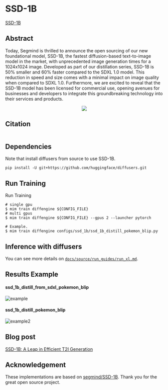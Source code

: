 # SSD-1B

[SSD-1B](https://blog.segmind.com/introducing-segmind-ssd-1b/)

## Abstract

Today, Segmind is thrilled to announce the open sourcing of our new foundational model, SSD-1B, the fastest diffusion-based text-to-image model in the market, with unprecedented image generation times for a 1024x1024 image. Developed as part of our distillation series, SSD-1B is 50% smaller and 60% faster compared to the SDXL 1.0 model. This reduction in speed and size comes with a minimal impact on image quality when compared to SDXL 1.0. Furthermore, we are excited to reveal that the SSD-1B model has been licensed for commercial use, opening avenues for businesses and developers to integrate this groundbreaking technology into their services and products.

<div align=center>
<img src="https://github.com/okotaku/diffengine/assets/24734142/5c5a0e65-d06d-43a0-873d-f804e1900428"/>
</div>

## Citation

```
```

## Dependencies

Note that install diffusers from source to use SSD-1B.

```
pip install -U git+https://github.com/huggingface/diffusers.git
```

## Run Training

Run Training

```
# single gpu
$ mim train diffengine ${CONFIG_FILE}
# multi gpus
$ mim train diffengine ${CONFIG_FILE} --gpus 2 --launcher pytorch

# Example.
$ mim train diffengine configs/ssd_1b/ssd_1b_distill_pokemon_blip.py
```

## Inference with diffusers

You can see more details on [`docs/source/run_guides/run_xl.md`](../../docs/source/run_guides/run_xl.md#inference-with-diffusers).

## Results Example

#### ssd_1b_distill_from_sdxl_pokemon_blip

![example](https://github.com/okotaku/diffengine/assets/24734142/057a347f-4baf-443d-ac75-e8a073a43a27)

#### ssd_1b_distill_pokemon_blip

![example2](https://github.com/okotaku/diffengine/assets/24734142/304a2cf8-22a5-4c1e-a6b5-b12c1a245bf4)

## Blog post

[SSD-1B: A Leap in Efficient T2I Generation](https://medium.com/@to78314910/ssd-1b-a-leap-in-efficient-t2i-generation-138bb05fdd75)

## Acknowledgement

These implementations are based on [segmind/SSD-1B](https://github.com/segmind/SSD-1B). Thank you for the great open source project.
